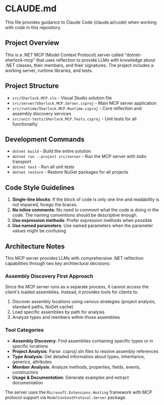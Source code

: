 # CLAUDE.md

This file provides guidance to Claude Code (claude.ai/code) when working with code in this repository.

## Project Overview

This is a .NET MCP (Model Context Protocol) server called "dotnet-sherlock-mcp" that uses reflection to provide LLMs with knowledge about .NET classes, their members, and their signatures. The project includes a working server, runtime libraries, and tests.

## Project Structure

- `src/Sherlock.MCP.sln` - Visual Studio solution file
- `src/server/Sherlock.MCP.Server.csproj` - Main MCP server application
- `src/runtime/Sherlock.MCP.Runtime.csproj` - Core reflection and assembly discovery services
- `src/unit-tests/Sherlock.MCP.Tests.csproj` - Unit tests for all functionality

## Development Commands

- `dotnet build` - Build the entire solution
- `dotnet run --project src/server` - Run the MCP server with stdio transport
- `dotnet test` - Run all unit tests
- `dotnet restore` - Restore NuGet packages for all projects

## Code Style Guidelines

1. **Single-line blocks**: If the block of code is only one line and readability is not impaired, forego the braces.
2. **No inline comments**: No need to comment what the code is doing in the code. The naming conventions should be descriptive enough.
3. **Use expression methods**: Prefer expression methods when possible
3. **Use named parameters**: Use named parameters when the parameter values might be confusing

## Architecture Notes

This MCP server provides LLMs with comprehensive .NET reflection capabilities through two key architectural decisions:

### Assembly Discovery First Approach
Since the MCP server runs as a separate process, it cannot access the client's loaded assemblies. Instead, it provides tools for clients to:
1. Discover assembly locations using various strategies (project analysis, standard paths, NuGet cache)
2. Load specific assemblies by path for analysis
3. Analyze types and members within those assemblies

### Tool Categories
- **Assembly Discovery**: Find assemblies containing specific types or in specific locations
- **Project Analysis**: Parse .csproj/.sln files to resolve assembly references
- **Type Analysis**: Get detailed information about types, inheritance, generics, attributes
- **Member Analysis**: Analyze methods, properties, fields, events, constructors
- **Usage & Documentation**: Generate examples and extract documentation

The server uses the `Microsoft.Extensions.Hosting` framework with MCP protocol support via `ModelContextProtocol.Server` package.
